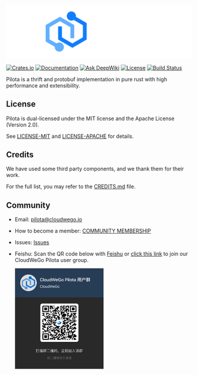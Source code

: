 ![Pilota](https://github.com/cloudwego/pilota/raw/main/.github/assets/logo.png?sanitize=true)

[![Crates.io](https://img.shields.io/crates/v/pilota)](https://crates.io/crates/pilota)
[![Documentation](https://docs.rs/pilota/badge.svg)](https://docs.rs/pilota)
[![Ask DeepWiki](https://deepwiki.com/badge.svg)](https://deepwiki.com/cloudwego/pilota)
[![License](https://img.shields.io/crates/l/pilota)](#license)
[![Build Status][actions-badge]][actions-url]

[actions-badge]: https://github.com/cloudwego/pilota/actions/workflows/ci.yaml/badge.svg
[actions-url]: https://github.com/cloudwego/pilota/actions

Pilota is a thrift and protobuf implementation in pure rust with high performance and extensibility.

## License

Pilota is dual-licensed under the MIT license and the Apache License (Version 2.0).

See [LICENSE-MIT](https://github.com/cloudwego/pilota/blob/main/LICENSE-MIT) and [LICENSE-APACHE](https://github.com/cloudwego/pilota/blob/main/LICENSE-APACHE) for details.

## Credits

We have used some third party components, and we thank them for their work.

For the full list, you may refer to the [CREDITS.md](https://github.com/cloudwego/pilota/blob/main/CREDITS.md) file.

## Community

- Email: [pilota@cloudwego.io](mailto:pilota@cloudwego.io)
- How to become a member: [COMMUNITY MEMBERSHIP](https://github.com/cloudwego/community/blob/main/COMMUNITY_MEMBERSHIP.md)
- Issues: [Issues](https://github.com/cloudwego/pilota/issues)
- Feishu: Scan the QR code below with [Feishu](https://www.feishu.cn/) or [click this link](https://applink.feishu.cn/client/chat/chatter/add_by_link?link_token=778lfc8c-4240-4ab8-be78-28d0474c1659) to join our CloudWeGo Pilota user group.

  <img src="https://github.com/cloudwego/pilota/raw/main/.github/assets/pilota-feishu-user-group.png" alt="Pilota user group" width="50%" height="50%" />
